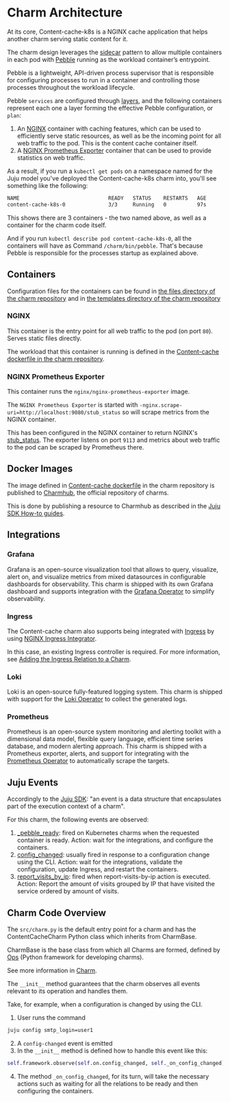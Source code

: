 # Charm Architecture

At its core, Content-cache-k8s is a NGINX cache application that helps another charm serving static content for it.

The charm design leverages the [sidecar](https://kubernetes.io/blog/2015/06/the-distributed-system-toolkit-patterns/#example-1-sidecar-containers) pattern to allow multiple containers in each pod with [Pebble](https://juju.is/docs/sdk/pebble) running as the workload container’s entrypoint.

Pebble is a lightweight, API-driven process supervisor that is responsible for configuring processes to run in a container and controlling those processes throughout the workload lifecycle.

Pebble `services` are configured through [layers](https://github.com/canonical/pebble#layer-specification), and the following containers represent each one a layer forming the effective Pebble configuration, or `plan`:

1. An [NGINX](https://www.nginx.com/) container with caching features, which can be used to efficiently serve static resources, as well as be the incoming point for all web traffic to the pod. This is the content cache container itself.
2. A [NGINX Prometheus Exporter](https://github.com/nginxinc/nginx-prometheus-exporter) container that can be used to provide statistics on web traffic.

As a result, if you run a `kubectl get pods` on a namespace named for the Juju model you've deployed the Content-cache-k8s charm into, you'll see something like the following:

```bash
NAME                             READY   STATUS    RESTARTS   AGE
content-cache-k8s-0              3/3     Running   0          97s

```

This shows there are 3 containers - the two named above, as well as a container for the charm code itself.

And if you run `kubectl describe pod content-cache-k8s-0`, all the containers will have as Command ```/charm/bin/pebble```. That's because Pebble is responsible for the processes startup as explained above.

## Containers

Configuration files for the containers can be found in [the files directory of the charm repository](https://github.com/canonical/content-cache-k8s-operator/tree/main/files) and in [the templates directory of the charm repository](https://github.com/canonical/content-cache-k8s-operator/tree/main/templates)

### NGINX

This container is the entry point for all web traffic to the pod (on port `80`). Serves static files directly.

The workload that this container is running is defined in the [Content-cache dockerfile in the charm repository](https://github.com/canonical/content-cache-k8s-operator/blob/main/content-cache.Dockerfile).

### NGINX Prometheus Exporter

This container runs the `nginx/nginx-prometheus-exporter` image.

The `NGINX Prometheus Exporter` is started with `-nginx.scrape-uri=http://localhost:9080/stub_status` so will scrape metrics from the NGINX container.

This has been configured in the NGINX container to return NGINX's [stub_status](http://nginx.org/en/docs/http/ngx_http_stub_status_module.html). The exporter listens on port `9113` and metrics about web traffic to the pod can be scraped by Prometheus there.

## Docker Images

The image defined in [Content-cache dockerfile](https://github.com/canonical/content-cache-k8s-operator/blob/main/content-cache.Dockerfile) in the charm repository is published to [Charmhub](https://charmhub.io/), the official repository of charms.

This is done by publishing a resource to Charmhub as described in the [Juju SDK How-to guides](https://juju.is/docs/sdk/publishing).

## Integrations

### Grafana

Grafana is an open-source visualization tool that allows to query, visualize, alert on, and visualize metrics from mixed datasources in configurable dashboards for observability. This charm is shipped with its own Grafana dashboard and supports integration with the [Grafana Operator](https://charmhub.io/grafana-k8s) to simplify observability.

### Ingress

The Content-cache charm also supports being integrated with [Ingress](https://kubernetes.io/docs/concepts/services-networking/ingress/#what-is-ingress) by using [NGINX Ingress Integrator](https://charmhub.io/nginx-ingress-integrator/).

In this case, an existing Ingress controller is required. For more information, see [Adding the Ingress Relation to a Charm](https://charmhub.io/nginx-ingress-integrator/docs/adding-ingress-relation).

### Loki

Loki is an open-source fully-featured logging system. This charm is shipped with support for the [Loki Operator](https://charmhub.io/loki-k8s) to collect the generated logs.

### Prometheus

Prometheus is an open-source system monitoring and alerting toolkit with a dimensional data model, flexible query language, efficient time series database, and modern alerting approach. This charm is shipped with a Prometheus exporter, alerts, and support for integrating with the [Prometheus Operator](https://charmhub.io/prometheus-k8s) to automatically scrape the targets.

## Juju Events

Accordingly to the [Juju SDK](https://juju.is/docs/sdk/event): "an event is a data structure that encapsulates part of the execution context of a charm".

For this charm, the following events are observed:

1. [<container name>_pebble_ready](https://juju.is/docs/sdk/container-name-pebble-ready-event): fired on Kubernetes charms when the requested container is ready.
Action: wait for the integrations, and configure the containers.
2. [config_changed](https://juju.is/docs/sdk/config-changed-event): usually fired in response to a configuration change using the CLI.
Action: wait for the integrations, validate the configuration, update Ingress, and restart the containers.
3. [report_visits_by_ip](https://charmhub.io/content-cache-k8s/actions): fired when report-visits-by-ip action is executed.
Action: Report the amount of visits grouped by IP that have visited the service ordered by amount of visits.

## Charm Code Overview

The `src/charm.py` is the default entry point for a charm and has the ContentCacheCharm Python class which inherits from CharmBase.

CharmBase is the base class from which all Charms are formed, defined by [Ops](https://juju.is/docs/sdk/ops) (Python framework for developing charms).

See more information in [Charm](https://juju.is/docs/sdk/constructs#heading--charm).

The `__init__` method guarantees that the charm observes all events relevant to its operation and handles them.

Take, for example, when a configuration is changed by using the CLI.

1. User runs the command
```bash
juju config smtp_login=user1
```
2. A `config-changed` event is emitted
3. In the `__init__` method is defined how to handle this event like this:
```python
self.framework.observe(self.on.config_changed, self._on_config_changed)
```
4. The method `_on_config_changed`, for its turn,  will take the necessary actions such as waiting for all the relations to be ready and then configuring the containers.
